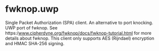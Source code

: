 # fwknop.uwp
Single Packet Authorization (SPA) client. An alternative to port knocking. 
UWP port of fwknop. See https:/www.cipherdyne.org/fwknop/docs/fwknop-tutorial.html for more details about fwknop. 
This client only supports AES (Rijndael) encryption and HMAC SHA-256 signing.
